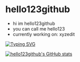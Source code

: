 # hello123github
- hi im hello123github 
- you can call me hello123
- currently working on: xyzedit

[![Typing SVG](https://readme-typing-svg.demolab.com?font=Ubuntu&duration=7000&pause=10&color=F70000&center=true&width=435&lines=Offline;Yes%2C+Im+offline;Why+are+you+reading+this%3F;Yeah+this+text+is+cool+but+;Can+you+just+see+my+repository+or+whatever%3F;You're+annoying;Thats+it%2C+im+not+going+to+respond;...;...;...;...;...;Alright+i+gave+up%2C+ill+just+go+loop)](https://git.io/typing-svg)

[![hello123github's GitHub stats](https://github-readme-stats.vercel.app/api?username=hello123github)](https://github.com/anuraghazra/github-readme-stats)
<!---
hello123github/hello123github is a ✨ special ✨ repository because its `README.md` (this file) appears on your GitHub profile.
You can click the Preview link to take a look at your changes.
--->

